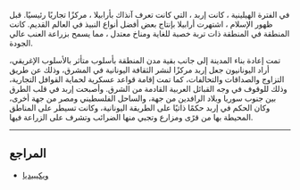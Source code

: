 في الفترة الهيلينية ، كانت إربد ، التي كانت تعرف آنذاك بأرابيلا ، مركزًا تجاريًا رئيسيًا. قبل ظهور الإسلام ، اشتهرت
أرابيلا بإنتاج بعض أفضل أنواع النبيذ في العالم القديم. كانت المنطقة في المنطقة ذات تربة خصبة للغاية ومناخ معتدل ، مما
يسمح بزراعة العنب عالي الجودة.

تمت إعادة بناء المدينة إلى جانب بقية مدن المنطقة بأسلوب متأثر بالأسلوب الإغريقي، أراد
اليونانيون جعل إربد مركزًا لنشر الثقافة اليونانية في المشرق، وذلك عن طريق التزاوج والصداقات والتحالفات، كما تمت إقامة
قواعد عسكرية لحماية القوافل التجارية، وذلك للوقوف في وجه القبائل العربية القادمة من الشرق. وأصبحت إربد في قلب الطرق بين
جنوب سوريا وبلاد الرافدين من جهة، والساحل الفلسطيني ومصر من جهة أخرى، وكان الحكم في إربد حكمًا ذاتيًا على الطريقة
اليونانية، وكانت تسيطر على المناطق المحيطة بها من قرًى ومزارع وتجبي منها الضرائب وتشرف على الزراعة فيها.

--------

## المراجع

* [ويكيبيديا](https://ar.wikipedia.org/wiki/Irbid)